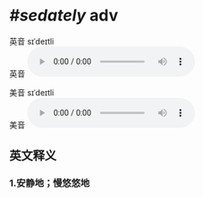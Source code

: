 # ***\#sedately*** adv
英音 sɪˈdeɪtli  
英音
<audio src="./media/sedately1_AAC.aac" controls="controls"></audio>

美音 sɪˈdeɪtli  
美音
<audio src="./media/sedately2_AAC.aac" controls="controls"></audio>



  

英文释义
---
### 1.**安静地；慢悠悠地**  


